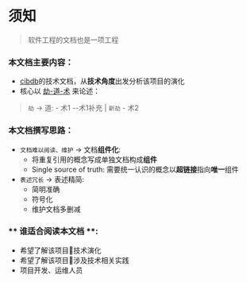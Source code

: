 # 须知

> 软件工程的文档也是一项工程


### 本文档主要内容：
- [cibdb](README.md)的技术文档，从**技术角度**出发分析该项目的演化
- 核心以 [劫-道-术](劫-道-术.md) 来论述：
>   `劫` -> 道:
     - 术1 --术1补充 | `新劫`
     - 术2


### 本文档撰写思路：
- `文档难以阅读、维护` -> 文档**组件化**:
  -  将重复引用的概念写成单独文档构成**组件**
  -  Single source of truth: 需要统一认识的概念以**超链接**指向**唯一**组件
- `表述冗长` -> 表述精简:
  -  简明准确
  -  符号化
  -  维护文档多删减

### ** 谁适合阅读本文档 **:
   - 希望了解该项目技术演化
   - 希望了解该项目涉及技术相关实践
   - 项目开发、运维人员